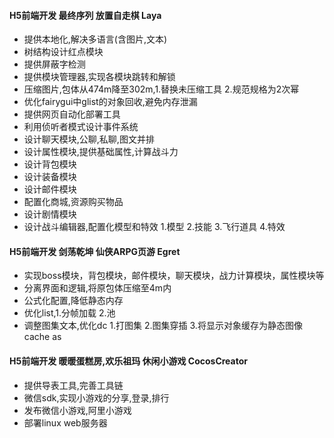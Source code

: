 





#### H5前端开发 最终序列 放置自走棋 Laya 
- 提供本地化,解决多语言(含图片,文本)
- 树结构设计红点模块
- 提供屏蔽字检测
- 提供模块管理器,实现各模块跳转和解锁
- 压缩图片,包体从474m降至302m,1.替换未压缩工具 2.规范规格为2次幂
- 优化fairygui中glist的对象回收,避免内存泄漏
- 提供网页自动化部署工具
- 利用侦听者模式设计事件系统
- 设计聊天模块,公聊,私聊,图文并排
- 设计属性模块,提供基础属性,计算战斗力
- 设计背包模块
- 设计装备模块
- 设计邮件模块
- 配置化商城,资源购买物品
- 设计剧情模块 
- 设计战斗编辑器,配置化模型和特效 1.模型 2.技能 3.飞行道具 4.特效




#### H5前端开发 剑荡乾坤 仙侠ARPG页游 Egret
- 实现boss模块，背包模块，邮件模块，聊天模块，战力计算模块，属性模块等
- 分离界面和逻辑,将原包体压缩至4m内
- 公式化配置,降低静态内存
- 优化list,1.分帧加载 2.池
- 调整图集文本,优化dc 1.打图集 2.图集穿插 3.将显示对象缓存为静态图像cache as




#### H5前端开发 暖暖蛋糕房,欢乐祖玛 休闲小游戏 CocosCreator
- 提供导表工具,完善工具链
- 微信sdk,实现小游戏的分享,登录,排行
- 发布微信小游戏,阿里小游戏
- 部署linux web服务器